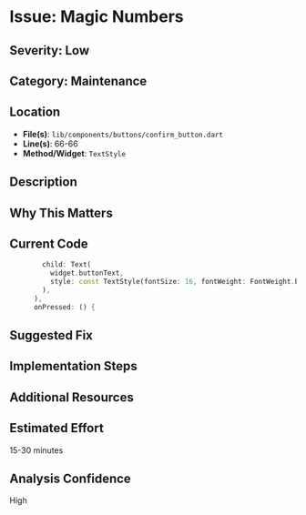 # Issue: Magic Numbers

## Severity: Low

## Category: Maintenance

## Location
- **File(s)**: `lib/components/buttons/confirm_button.dart`
- **Line(s)**: 66-66
- **Method/Widget**: `TextStyle`

## Description


## Why This Matters


## Current Code
```dart
        child: Text(
          widget.buttonText,
          style: const TextStyle(fontSize: 16, fontWeight: FontWeight.bold),
        ),
      ),
      onPressed: () {
```

## Suggested Fix


## Implementation Steps


## Additional Resources


## Estimated Effort
15-30 minutes

## Analysis Confidence
High

